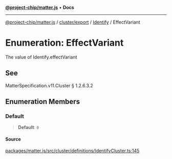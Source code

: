 [**@project-chip/matter.js**](../../../../../README.md) • **Docs**

***

[@project-chip/matter.js](../../../../../modules.md) / [cluster/export](../../../README.md) / [Identify](../README.md) / EffectVariant

# Enumeration: EffectVariant

The value of Identify.effectVariant

## See

MatterSpecification.v11.Cluster § 1.2.6.3.2

## Enumeration Members

### Default

> **Default**: `0`

#### Source

[packages/matter.js/src/cluster/definitions/IdentifyCluster.ts:145](https://github.com/project-chip/matter.js/blob/7a8cbb56b87d4ccf34bec5a9a95ab40a1711324f/packages/matter.js/src/cluster/definitions/IdentifyCluster.ts#L145)
